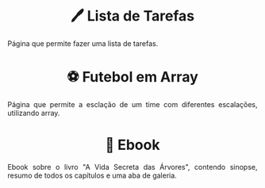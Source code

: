<h1 text align= "center">🖊 Lista de Tarefas </h1>
<p text align= "justify">Página que permite fazer uma lista de tarefas.</p>  

<h1 text align= "center">⚽ Futebol em Array </h1>
<p text align= "justify">Página que permite a esclação de um time com diferentes escalações, utilizando array.</p>

<h1 text align= "center">📗 Ebook </h1>
<p text align= "justify">Ebook sobre o livro "A Vida Secreta das Árvores", contendo sinopse, resumo de todos os capítulos e uma aba de galeria.</p>
